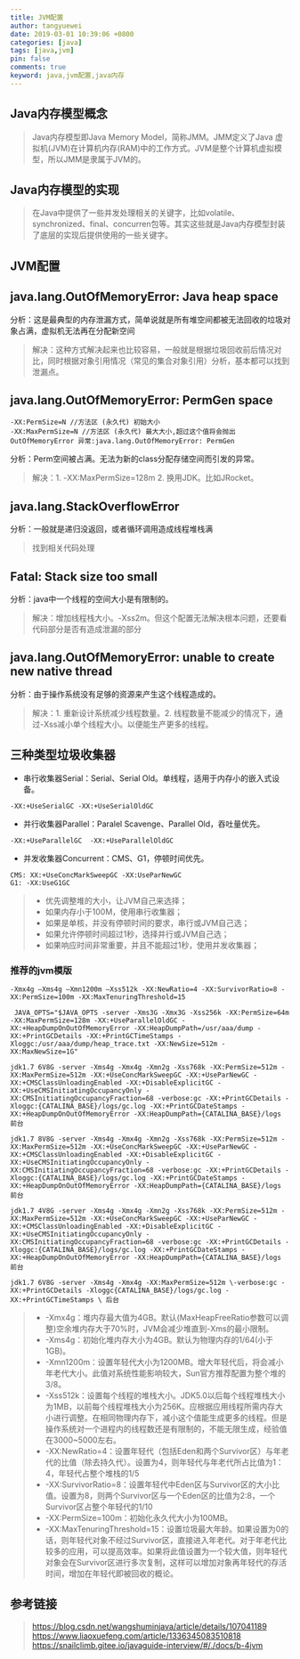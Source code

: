```yaml
---
title: JVM配置
author: tangyuewei
date: 2019-03-01 10:39:06 +0800
categories: [java]
tags: [java,jvm]
pin: false
comments: true
keyword: java,jvm配置,java内存
---
```


## Java内存模型概念

>Java内存模型即Java Memory Model，简称JMM。JMM定义了Java 虚拟机(JVM)在计算机内存(RAM)中的工作方式。JVM是整个计算机虚拟模型，所以JMM是隶属于JVM的。

## Java内存模型的实现

>在Java中提供了一些并发处理相关的关键字，比如volatile、synchronized、final、concurren包等。其实这些就是Java内存模型封装了底层的实现后提供使用的一些关键字。


## JVM配置

##  java.lang.OutOfMemoryError: Java heap space
分析：这是最典型的内存泄漏方式，简单说就是所有堆空间都被无法回收的垃圾对象占满，虚拟机无法再在分配新空间
>解决：这种方式解决起来也比较容易，一般就是根据垃圾回收前后情况对比，同时根据对象引用情况（常见的集合对象引用）分析，基本都可以找到泄漏点。

## java.lang.OutOfMemoryError: PermGen space
```
-XX:PermSize=N //方法区 (永久代) 初始大小
-XX:MaxPermSize=N //方法区 (永久代) 最大大小,超过这个值将会抛出 OutOfMemoryError 异常:java.lang.OutOfMemoryError: PermGen
```
分析：Perm空间被占满。无法为新的class分配存储空间而引发的异常。
>解决：1. -XX:MaxPermSize=128m 2. 换用JDK。比如JRocket。

## java.lang.StackOverflowError
分析：一般就是递归没返回，或者循环调用造成线程堆栈满
>找到相关代码处理

## Fatal: Stack size too small
分析：java中一个线程的空间大小是有限制的。
>解决：增加线程栈大小。-Xss2m。但这个配置无法解决根本问题，还要看代码部分是否有造成泄漏的部分

## java.lang.OutOfMemoryError: unable to create new native thread
分析：由于操作系统没有足够的资源来产生这个线程造成的。
>解决：1. 重新设计系统减少线程数量。2. 线程数量不能减少的情况下，通过-Xss减小单个线程大小。以便能生产更多的线程。

## 三种类型垃圾收集器
- 串行收集器Serial：Serial、Serial Old。单线程，适用于内存小的嵌入式设备。
```
-XX:+UseSerialGC -XX:+UseSerialOldGC
```
- 并行收集器Parallel：Paralel Scavenge、Parallel Old，吞吐量优先。
```
-XX:+UseParallelGC  -XX:+UseParallelOldGC
```
- 并发收集器Concurrent：CMS、G1，停顿时间优先。
```
CMS: XX:+UseConcMarkSweepGC -XX:UseParNewGC
G1: -XX:UseG1GC
```
>- 优先调整堆的大小，让JVM自己来选择；
>- 如果内存小于100M，使用串行收集器；
>- 如果是单核，并没有停顿时间的要求，串行或JVM自己选；
>- 如果允许停顿时间超过1秒，选择并行或JVM自己选；
>- 如果响应时间非常重要，并且不能超过1秒，使用并发收集器；

### 推荐的jvm模版
```
-Xmx4g –Xms4g –Xmn1200m –Xss512k -XX:NewRatio=4 -XX:SurvivorRatio=8 -XX:PermSize=100m -XX:MaxTenuringThreshold=15
```
```
 JAVA_OPTS="$JAVA_OPTS -server -Xms3G -Xmx3G -Xss256k -XX:PermSize=64m -XX:MaxPermSize=128m -XX:+UseParallelOldGC -XX:+HeapDumpOnOutOfMemoryError -XX:HeapDumpPath=/usr/aaa/dump -XX:+PrintGCDetails -XX:+PrintGCTimeStamps -Xloggc:/usr/aaa/dump/heap_trace.txt -XX:NewSize=512m -XX:MaxNewSize=1G"
```

```
jdk1.7 6V8G -server -Xms4g -Xmx4g -Xmn2g -Xss768k -XX:PermSize=512m -XX:MaxPermSize=512m -XX:+UseConcMarkSweepGC -XX:+UseParNewGC -XX:+CMSClassUnloadingEnabled -XX:+DisableExplicitGC -XX:+UseCMSInitiatingOccupancyOnly -XX:CMSInitiatingOccupancyFraction=68 -verbose:gc -XX:+PrintGCDetails -Xloggc:{CATALINA_BASE}/logs/gc.log -XX:+PrintGCDateStamps -XX:+HeapDumpOnOutOfMemoryError -XX:HeapDumpPath={CATALINA_BASE}/logs 前台

jdk1.7 8V8G -server -Xms4g -Xmx4g -Xmn2g -Xss768k -XX:PermSize=512m -XX:MaxPermSize=512m -XX:+UseConcMarkSweepGC -XX:+UseParNewGC -XX:+CMSClassUnloadingEnabled -XX:+DisableExplicitGC -XX:+UseCMSInitiatingOccupancyOnly -XX:CMSInitiatingOccupancyFraction=68 -verbose:gc -XX:+PrintGCDetails -Xloggc:{CATALINA_BASE}/logs/gc.log -XX:+PrintGCDateStamps -XX:+HeapDumpOnOutOfMemoryError -XX:HeapDumpPath={CATALINA_BASE}/logs 前台

jdk1.7 4V8G -server -Xms4g -Xmx4g -Xmn2g -Xss768k -XX:PermSize=512m -XX:MaxPermSize=512m -XX:+UseConcMarkSweepGC -XX:+UseParNewGC -XX:+CMSClassUnloadingEnabled -XX:+DisableExplicitGC -XX:+UseCMSInitiatingOccupancyOnly -XX:CMSInitiatingOccupancyFraction=68 -verbose:gc -XX:+PrintGCDetails -Xloggc:{CATALINA_BASE}/logs/gc.log -XX:+PrintGCDateStamps -XX:+HeapDumpOnOutOfMemoryError -XX:HeapDumpPath={CATALINA_BASE}/logs 前台

jdk1.7 6V8G -server -Xms4g -Xmx4g -XX:MaxPermSize=512m \-verbose:gc -XX:+PrintGCDetails -Xloggc{CATALINA_BASE}/logs/gc.log -XX:+PrintGCTimeStamps \ 后台

```
>- -Xmx4g：堆内存最大值为4GB。默认(MaxHeapFreeRatio参数可以调整)空余堆内存大于70%时，JVM会减少堆直到-Xms的最小限制。
>- -Xms4g：初始化堆内存大小为4GB。默认为物理内存的1/64(小于1GB)。
>- -Xmn1200m：设置年轻代大小为1200MB。增大年轻代后，将会减小年老代大小。此值对系统性能影响较大，Sun官方推荐配置为整个堆的3/8。
>- -Xss512k：设置每个线程的堆栈大小。JDK5.0以后每个线程堆栈大小为1MB，以前每个线程堆栈大小为256K。应根据应用线程所需内存大小进行调整。在相同物理内存下，减小这个值能生成更多的线程。但是操作系统对一个进程内的线程数还是有限制的，不能无限生成，经验值在3000~5000左右。
>- -XX:NewRatio=4：设置年轻代（包括Eden和两个Survivor区）与年老代的比值（除去持久代）。设置为4，则年轻代与年老代所占比值为1：4，年轻代占整个堆栈的1/5
>- -XX:SurvivorRatio=8：设置年轻代中Eden区与Survivor区的大小比值。设置为8，则两个Survivor区与一个Eden区的比值为2:8，一个Survivor区占整个年轻代的1/10
>- -XX:PermSize=100m：初始化永久代大小为100MB。
>- -XX:MaxTenuringThreshold=15：设置垃圾最大年龄。如果设置为0的话，则年轻代对象不经过Survivor区，直接进入年老代。对于年老代比较多的应用，可以提高效率。如果将此值设置为一个较大值，则年轻代对象会在Survivor区进行多次复制，这样可以增加对象再年轻代的存活时间，增加在年轻代即被回收的概论。

## 参考链接


> https://blog.csdn.net/wangshuminjava/article/details/107041189
> https://www.liaoxuefeng.com/article/1336345083510818
> https://snailclimb.gitee.io/javaguide-interview/#/./docs/b-4jvm
